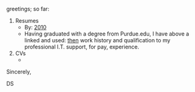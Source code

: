 greetings; so far:

<ol>
  <li>Resumes 
    <ul>
       <li>
         By: <a href='https://github.com/david-c-surbey/help-wanted-answer/blob/work-as/.github/workflows/circa_Win7_my2010_Resume.pdf', link:true>2010</a>
       </li>
       <li>
         Having graduated with a degree from Purdue.edu, I have above a linked and used: <u>then</u> work history and qualification to my professional I.T. support, for pay, experience.
       </li>
    </ul>
  </li>
  <li>CVs
    <ul>
       <li> </li>
    </ul>
  </li>
</ol>

 
Sincerely,

DS
